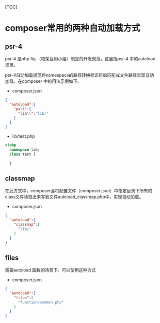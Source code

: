 [TOC]

# composer常用的两种自动加载方式

## psr-4

psr-4 是php fig （框架互用小组）制定的开发规范，这里指psr-4 中的autoload 规范。

psr-4自动加载规范将namespace的路径转换标识符后匹配成文件路径实现自动加载。在composer 中的用法示例如下。

- composer.json

```json
{
  "autoload":{
    "psr4":{
      "lib\\":"lib/"
    }
  }
}
```

- lib/test.php

```php
<?php
  namespace lib;
  class test {
    
  }
```

## classmap

在此方式中，composer会将配置文件（composer.json）中指定目录下所有的class文件读取出来写到文件autoload_classmap.php中，实现自动加载。

- composer.json

```json
{
  "autoload":{
    "classmap":[
      "lib/"
    ]
  }
}
```

## files

需要autoload 函数的场景下，可以使用这种方式

- composer.json

```json
{
  "autoload":{
    "files":[
      "function/common.php"
    ]
  }
}
```



